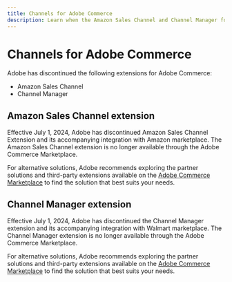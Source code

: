 ```yaml
---
title: Channels for Adobe Commerce
description: Learn when the Amazon Sales Channel and Channel Manager for Adobe Commerce extensions reached end-of-life.
---
```


# Channels for Adobe Commerce

Adobe has discontinued the following extensions for Adobe Commerce:

- Amazon Sales Channel
- Channel Manager

## Amazon Sales Channel extension

Effective July 1, 2024, Adobe has discontinued Amazon Sales Channel Extension and its accompanying integration with Amazon marketplace. The Amazon Sales Channel extension is no longer available through the Adobe Commerce Marketplace.

For alternative solutions, Adobe recommends exploring the partner solutions and third-party extensions available on the [Adobe Commerce Marketplace](https://commercemarketplace.adobe.com/) to find the solution that best suits your needs.

## Channel Manager extension

Effective July 1, 2024, Adobe has discontinued the Channel Manager extension and its accompanying integration with Walmart marketplace. The Channel Manager extension is no longer available through the Adobe Commerce Marketplace.

For alternative solutions, Adobe recommends exploring the partner solutions and third-party extensions available on the [Adobe Commerce Marketplace](https://commercemarketplace.adobe.com/) to find the solution that best suits your needs.
